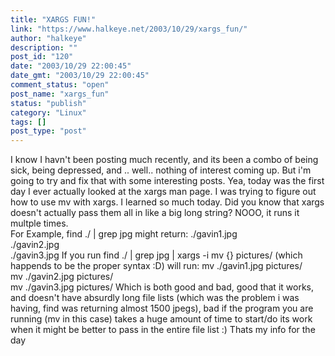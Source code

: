 ```yaml
---
title: "XARGS FUN!"
link: "https://www.halkeye.net/2003/10/29/xargs_fun/"
author: "halkeye"
description: ""
post_id: "120"
date: "2003/10/29 22:00:45"
date_gmt: "2003/10/29 22:00:45"
comment_status: "open"
post_name: "xargs_fun"
status: "publish"
category: "Linux"
tags: []
post_type: "post"
---
```


I know I havn't been posting much recently, and its been a combo of being sick, being depressed, and .. well.. nothing of interest coming up. But i'm going to try and fix that with some interesting posts. Yea, today was the first day I ever actually looked at the xargs man page. I was trying to figure out how to use mv with xargs. I learned so much today. Did you know that xargs doesn't actually pass them all in like a big long string? NOOO, it runs it multple times.  
For Example, find ./ | grep jpg might return: ./gavin1.jpg  
./gavin2.jpg  
./gavin3.jpg If you run find ./ | grep jpg | xargs -i mv {} pictures/ (which happends to be the proper syntax :D) will run: mv ./gavin1.jpg pictures/  
mv ./gavin2.jpg pictures/  
mv ./gavin3.jpg pictures/ Which is both good and bad, good that it works, and doesn't have absurdly long file lists (which was the problem i was having, find was returning almost 1500 jpegs), bad if the program you are running (mv in this case) takes a huge amount of time to start/do its work when it might be better to pass in the entire file list :) Thats my info for the day